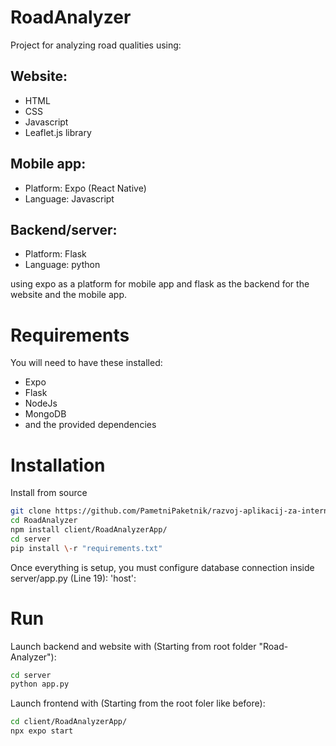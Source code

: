 # RoadAnalyzer
Project for analyzing road qualities using:
<h2> Website: </h2> 
<ul>
    <li>HTML</li>
    <li>CSS</li>
    <li>Javascript</li>
    <li>Leaflet.js library</li>
</ul>

<h2> Mobile app: </h2> 
<ul>
    <li>Platform: Expo (React Native)</li>
    <li>Language: Javascript</li>
</ul>

<h2> Backend/server: </h2> 
<ul>
    <li>Platform: Flask</li>
    <li>Language: python</li>
</ul>

using expo as a platform for mobile app and flask as the backend for the website and the mobile app.

# Requirements

You will need to have these installed:
- Expo
- Flask
- NodeJs
- MongoDB
- and the provided dependencies

# Installation

Install from source
```bash
git clone https://github.com/PametniPaketnik/razvoj-aplikacij-za-internet
cd RoadAnalyzer
npm install client/RoadAnalyzerApp/
cd server
pip install \-r "requirements.txt"

```

Once everything is setup, you must configure database connection inside server/app.py (Line 19):
'host': <Your database connection>

# Run

Launch backend and website with (Starting from root folder "Road-Analyzer"):
```bash
cd server
python app.py
```

Launch frontend with (Starting from the root foler like before):
```bash
cd client/RoadAnalyzerApp/
npx expo start
```